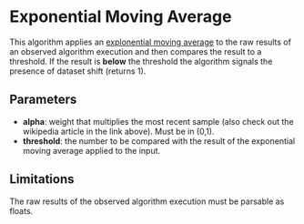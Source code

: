 # Exponential Moving Average
This algorithm applies an [explonential moving average](https://en.wikipedia.org/wiki/Exponential_smoothing) to the raw results of an observed algorithm execution and then compares the result to a threshold. If the result is **below** the threshold the algorithm signals the presence of dataset shift (returns 1).

## Parameters
- **alpha**: weight that multiplies the most recent sample (also check out the wikipedia article in the link above). Must be in (0,1).
- **threshold**: the number to be compared with the result of the exponential moving average applied to the input.

## Limitations
The raw results of the observed algorithm execution must be parsable as floats.